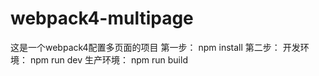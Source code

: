 # webpack4-multipage
这是一个webpack4配置多页面的项目
第一步：
   npm  install
第二步：
开发环境：
    npm run dev
生产环境：
    npm run build